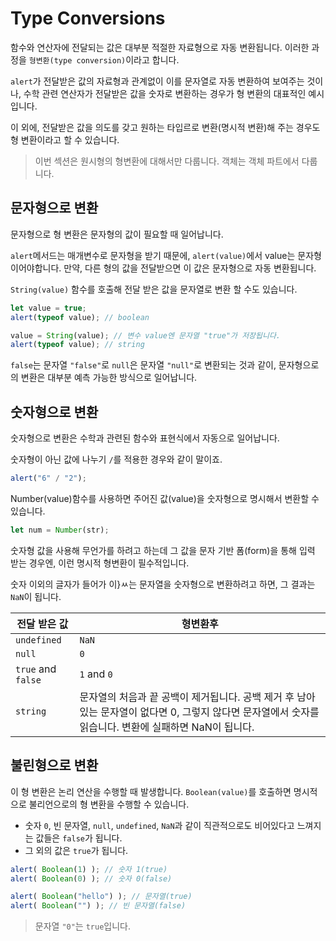 # Type Conversions

함수와 연산자에 전달되는 값은 대부분 적절한 자료형으로 자동 변환됩니다. 이러한 과정을 `형변환(type conversion)`이라고 합니다.

`alert`가 전달받은 값의 자료형과 관계없이 이를 문자열로 자동 변환하여 보여주는 것이나, 수학 관련 연산자가 전달받은 값을 숫자로 변환하는 경우가 형 변환의 대표적인 예시입니다.

이 외에, 전달받은 값을 의도를 갖고 원하는 타입르로 변환(명시적 변환)해 주는 경우도 형 변환이라고 할 수 있습니다.

> 이번 섹션은 원시형의 형변환에 대해서만 다룹니다. 객체는 객체 파트에서 다룹니다.

## 문자형으로 변환

문자형으로 형 변환은 문자형의 값이 필요할 때 일어납니다.

`alert`메서드는 매개변수로 문자형을 받기 때문에, `alert(value)`에서 value는 문자형이어야합니다. 만약, 다른 형의 값을 전달받으면 이 값은 문자형으로 자동 변환됩니다.

`String(value)` 함수를 호출해 전달 받은 값을 문자열로 변환 할 수도 있습니다.

```javascript
let value = true;
alert(typeof value); // boolean

value = String(value); // 변수 value엔 문자열 "true"가 저장됩니다.
alert(typeof value); // string
```
`false`는 문자열 `"false"`로 `null`은 문자열 `"null"`로 변환되는 것과 같이, 문자형으로의 변환은 대부분 예측 가능한 방식으로 일어납니다.

## 숫자형으로 변환

숫자형으로 변환은 수학과 관련된 함수와 표현식에서 자동으로 일어납니다.

숫자형이 아닌 값에 나누기 `/`를 적용한 경우와 같이 말이죠.
```javascript
alert("6" / "2");
```

Number(value)함수를 사용하면 주어진 값(value)을 숫자형으로 명시해서 변환할 수 있습니다.

```javascript
let num = Number(str);
```
 숫자형 값을 사용해 무언가를 하려고 하는데 그 값을 문자 기반 폼(form)을 통해 입력 받는 경우엔, 이런 명시적 형변환이 필수적입니다.

 숫자 이외의 글자가 들어가 이}ㅆ는 문자열을 숫자형으로 변환하려고 하면, 그 결과는 `NaN`이 됩니다.

 |전달 받은 값|형변환후|
 |----|----|
 |`undefined`| `NaN`|
 |`null`| `0`|
 |`true` and `false`| `1` and `0`|
 |`string`| 문자열의 처음과 끝 공백이 제거됩니다. 공백 제거 후 남아있는 문자열이 없다면 0, 그렇지 않다면 문자열에서 숫자를 읽습니다. 변환에 실패하면 NaN이 됩니다.|

 ## 불린형으로 변환

 이 형 변환은 논리 연산을 수행할 때 발생합니다. `Boolean(value)`를 호출하면 명시적으로 불리언으로의 형 변환을 수행할 수 있습니다.

 - 숫자 `0`, 빈 문자열, `null`, `undefined`, `NaN`과 같이 직관적으로도 비어있다고 느껴지는 값들은 `false`가 됩니다.
 - 그 외의 값은 `true`가 됩니다.
```javascript
alert( Boolean(1) ); // 숫자 1(true)
alert( Boolean(0) ); // 숫자 0(false)

alert( Boolean("hello") ); // 문자열(true)
alert( Boolean("") ); // 빈 문자열(false)
```
 > 문자열 `"0"`는 `true`입니다.